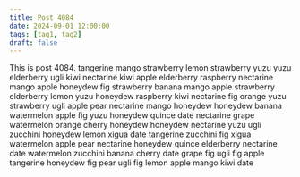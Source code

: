 ```yaml
---
title: Post 4084
date: 2024-09-01 12:00:00
tags: [tag1, tag2]
draft: false
---
```

This is post 4084.
tangerine
mango
strawberry
lemon
strawberry
yuzu
yuzu
elderberry
ugli
kiwi
nectarine
kiwi
apple
elderberry
raspberry
nectarine
mango
apple
honeydew
fig
strawberry
banana
mango
apple
strawberry
elderberry
lemon
yuzu
honeydew
raspberry
kiwi
nectarine
fig
orange
yuzu
strawberry
ugli
apple
pear
nectarine
mango
honeydew
honeydew
banana
watermelon
apple
fig
yuzu
honeydew
quince
date
nectarine
grape
watermelon
orange
cherry
honeydew
honeydew
nectarine
yuzu
ugli
zucchini
honeydew
lemon
xigua
date
tangerine
zucchini
fig
xigua
watermelon
apple
pear
nectarine
honeydew
quince
elderberry
nectarine
date
watermelon
zucchini
banana
cherry
date
grape
fig
ugli
fig
apple
tangerine
honeydew
fig
pear
ugli
fig
lemon
apple
mango
kiwi
date
